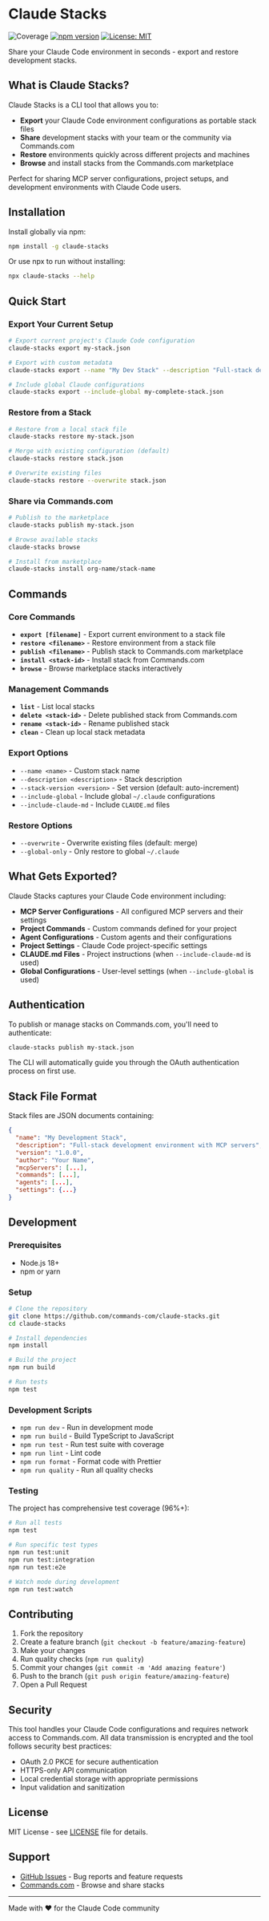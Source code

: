 # Claude Stacks

![Coverage](https://img.shields.io/badge/coverage-94%25-brightgreen)
[![npm version](https://badge.fury.io/js/claude-stacks.svg)](https://www.npmjs.com/package/claude-stacks)
[![License: MIT](https://img.shields.io/badge/License-MIT-yellow.svg)](https://opensource.org/licenses/MIT)

Share your Claude Code environment in seconds - export and restore development stacks.

## What is Claude Stacks?

Claude Stacks is a CLI tool that allows you to:

- **Export** your Claude Code environment configurations as portable stack files
- **Share** development stacks with your team or the community via Commands.com
- **Restore** environments quickly across different projects and machines
- **Browse** and install stacks from the Commands.com marketplace

Perfect for sharing MCP server configurations, project setups, and development environments with Claude Code users.

## Installation

Install globally via npm:

```bash
npm install -g claude-stacks
```

Or use npx to run without installing:

```bash
npx claude-stacks --help
```

## Quick Start

### Export Your Current Setup

```bash
# Export current project's Claude Code configuration
claude-stacks export my-stack.json

# Export with custom metadata
claude-stacks export --name "My Dev Stack" --description "Full-stack development environment"

# Include global Claude configurations
claude-stacks export --include-global my-complete-stack.json
```

### Restore from a Stack

```bash
# Restore from a local stack file
claude-stacks restore my-stack.json

# Merge with existing configuration (default)
claude-stacks restore stack.json

# Overwrite existing files
claude-stacks restore --overwrite stack.json
```

### Share via Commands.com

```bash
# Publish to the marketplace
claude-stacks publish my-stack.json

# Browse available stacks
claude-stacks browse

# Install from marketplace
claude-stacks install org-name/stack-name
```

## Commands

### Core Commands

- **`export [filename]`** - Export current environment to a stack file
- **`restore <filename>`** - Restore environment from a stack file
- **`publish <filename>`** - Publish stack to Commands.com marketplace
- **`install <stack-id>`** - Install stack from Commands.com
- **`browse`** - Browse marketplace stacks interactively

### Management Commands

- **`list`** - List local stacks
- **`delete <stack-id>`** - Delete published stack from Commands.com
- **`rename <stack-id>`** - Rename published stack
- **`clean`** - Clean up local stack metadata

### Export Options

- `--name <name>` - Custom stack name
- `--description <description>` - Stack description
- `--stack-version <version>` - Set version (default: auto-increment)
- `--include-global` - Include global `~/.claude` configurations
- `--include-claude-md` - Include `CLAUDE.md` files

### Restore Options

- `--overwrite` - Overwrite existing files (default: merge)
- `--global-only` - Only restore to global `~/.claude`

## What Gets Exported?

Claude Stacks captures your Claude Code environment including:

- **MCP Server Configurations** - All configured MCP servers and their settings
- **Project Commands** - Custom commands defined for your project
- **Agent Configurations** - Custom agents and their configurations
- **Project Settings** - Claude Code project-specific settings
- **CLAUDE.md Files** - Project instructions (when `--include-claude-md` is used)
- **Global Configurations** - User-level settings (when `--include-global` is used)

## Authentication

To publish or manage stacks on Commands.com, you'll need to authenticate:

```bash
claude-stacks publish my-stack.json
```

The CLI will automatically guide you through the OAuth authentication process on first use.

## Stack File Format

Stack files are JSON documents containing:

```json
{
  "name": "My Development Stack",
  "description": "Full-stack development environment with MCP servers",
  "version": "1.0.0",
  "author": "Your Name",
  "mcpServers": [...],
  "commands": [...],
  "agents": [...],
  "settings": {...}
}
```

## Development

### Prerequisites

- Node.js 18+
- npm or yarn

### Setup

```bash
# Clone the repository
git clone https://github.com/commands-com/claude-stacks.git
cd claude-stacks

# Install dependencies
npm install

# Build the project
npm run build

# Run tests
npm test
```

### Development Scripts

- `npm run dev` - Run in development mode
- `npm run build` - Build TypeScript to JavaScript
- `npm run test` - Run test suite with coverage
- `npm run lint` - Lint code
- `npm run format` - Format code with Prettier
- `npm run quality` - Run all quality checks

### Testing

The project has comprehensive test coverage (96%+):

```bash
# Run all tests
npm test

# Run specific test types
npm run test:unit
npm run test:integration
npm run test:e2e

# Watch mode during development
npm run test:watch
```

## Contributing

1. Fork the repository
2. Create a feature branch (`git checkout -b feature/amazing-feature`)
3. Make your changes
4. Run quality checks (`npm run quality`)
5. Commit your changes (`git commit -m 'Add amazing feature'`)
6. Push to the branch (`git push origin feature/amazing-feature`)
7. Open a Pull Request

## Security

This tool handles your Claude Code configurations and requires network access to Commands.com. All data transmission is encrypted and the tool follows security best practices:

- OAuth 2.0 PKCE for secure authentication
- HTTPS-only API communication
- Local credential storage with appropriate permissions
- Input validation and sanitization

## License

MIT License - see [LICENSE](LICENSE) file for details.

## Support

- [GitHub Issues](https://github.com/commands-com/claude-stacks/issues) - Bug reports and feature requests
- [Commands.com](https://commands.com) - Browse and share stacks

---

Made with ❤️ for the Claude Code community
